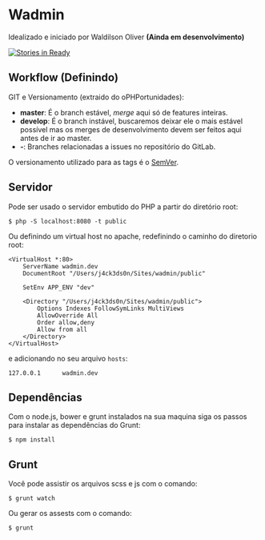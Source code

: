 Wadmin
======
Idealizado e iniciado por Waldilson Oliver **(Ainda em desenvolvimento)**

[![Stories in Ready](https://badge.waffle.io/jackmakiyama/Wadmin.png?label=ready)](http://waffle.io/jackmakiyama/Wadmin)

## Workflow **(Definindo)**

GIT e Versionamento (extraido do oPHPortunidades):

- **master**: É o branch estável, *merge* aqui só de features inteiras.
- **develop**: É o branch instável, buscaremos deixar ele o mais estável possível mas os merges de desenvolvimento devem ser feitos aqui antes de ir ao master.
- **<issue>-<short-title>**: Branches relacionadas a issues no repositório do GitLab.

O versionamento utilizado para as tags é o [SemVer](http://semver.org).

## Servidor

Pode ser usado o servidor embutido do PHP a partir do diretório root:

```
$ php -S localhost:8080 -t public
```

Ou definindo um virtual host no apache, redefinindo o caminho do diretorio root:

```
<VirtualHost *:80>
    ServerName wadmin.dev
    DocumentRoot "/Users/j4ck3ds0n/Sites/wadmin/public"

    SetEnv APP_ENV "dev"

    <Directory "/Users/j4ck3ds0n/Sites/wadmin/public">
        Options Indexes FollowSymLinks MultiViews
        AllowOverride All
        Order allow,deny
        Allow from all
    </Directory>
</VirtualHost>
```

e adicionando no seu arquivo `hosts`:

```
127.0.0.1      wadmin.dev
```

## Dependências

Com o node.js, bower e grunt instalados na sua maquina siga os passos para instalar as dependências do Grunt:

```
$ npm install
```

## Grunt

Você pode assistir os arquivos scss e js com o comando:

```
$ grunt watch
```

Ou gerar os assests com o comando:

```
$ grunt
```
